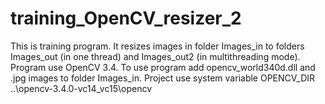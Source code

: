 # training_OpenCV_resizer_2

This is training program. It resizes images in folder Images_in to folders Images_out (in one thread) and Images_out2 (in multithreading mode).
Program use OpenCV 3.4. To use program add opencv_world340d.dll and .jpg images to folder Images_in.
Project use system variable OPENCV_DIR ..\opencv-3.4.0-vc14_vc15\opencv